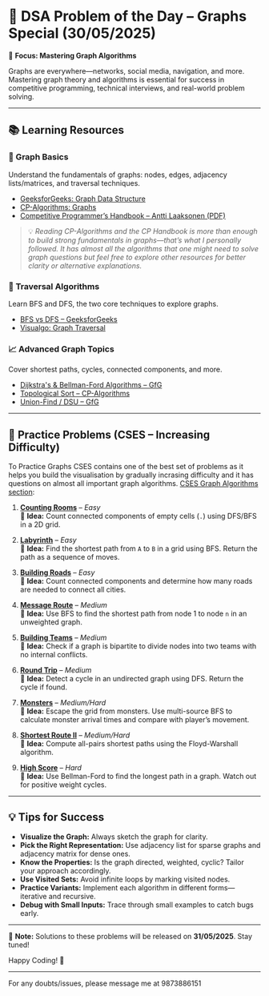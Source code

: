 # 📘 DSA Problem of the Day – Graphs Special (30/05/2025)
🔗 **Focus: Mastering Graph Algorithms**

Graphs are everywhere—networks, social media, navigation, and more. Mastering graph theory and algorithms is essential for success in competitive programming, technical interviews, and real-world problem solving.

---

## 📚 Learning Resources

### 📌 Graph Basics
Understand the fundamentals of graphs: nodes, edges, adjacency lists/matrices, and traversal techniques.

- [GeeksforGeeks: Graph Data Structure](https://www.geeksforgeeks.org/graph-data-structure-and-algorithms/)
- [CP-Algorithms: Graphs](https://cp-algorithms.com/graph/)
- [Competitive Programmer’s Handbook – Antti Laaksonen (PDF)](https://cses.fi/book/book.pdf)

> 💡 *Reading CP-Algorithms and the CP Handbook is more than enough to build strong fundamentals in graphs—that’s what I personally followed. It has almost all the algorithms that one might need to solve graph questions but feel free to explore other resources for better clarity or alternative explanations.*

### 🔄 Traversal Algorithms
Learn BFS and DFS, the two core techniques to explore graphs.

- [BFS vs DFS – GeeksforGeeks](https://www.geeksforgeeks.org/breadth-first-search-or-bfs-for-a-graph/)
- [Visualgo: Graph Traversal](https://visualgo.net/en/dfsbfs)

### 📈 Advanced Graph Topics
Cover shortest paths, cycles, connected components, and more.

- [Dijkstra's & Bellman-Ford Algorithms – GfG](https://www.geeksforgeeks.org/shortest-path-algorithms/)
- [Topological Sort – CP-Algorithms](https://cp-algorithms.com/graph/topological-sort.html)
- [Union-Find / DSU – GfG](https://www.geeksforgeeks.org/union-find/)

---

## 🧩 Practice Problems (CSES – Increasing Difficulty)

To Practice Graphs CSES contains one of the best set of problems as it helps you build the visualisation by gradually incrasing difficulty and it has questions on almost all important graph algorithms. [CSES Graph Algorithms section](https://cses.fi/problemset/list/graph/):

1. **[Counting Rooms](https://cses.fi/problemset/task/1192/)** – *Easy*  
   🧠 **Idea:** Count connected components of empty cells (`.`) using DFS/BFS in a 2D grid.

2. **[Labyrinth](https://cses.fi/problemset/task/1193/)** – *Easy*  
   🧠 **Idea:** Find the shortest path from `A` to `B` in a grid using BFS. Return the path as a sequence of moves.

3. **[Building Roads](https://cses.fi/problemset/task/1666/)** – *Easy*  
   🧠 **Idea:** Count connected components and determine how many roads are needed to connect all cities.

4. **[Message Route](https://cses.fi/problemset/task/1667/)** – *Medium*  
   🧠 **Idea:** Use BFS to find the shortest path from node 1 to node `n` in an unweighted graph.

5. **[Building Teams](https://cses.fi/problemset/task/1668/)** – *Medium*  
   🧠 **Idea:** Check if a graph is bipartite to divide nodes into two teams with no internal conflicts.

6. **[Round Trip](https://cses.fi/problemset/task/1669/)** – *Medium*  
   🧠 **Idea:** Detect a cycle in an undirected graph using DFS. Return the cycle if found.

7. **[Monsters](https://cses.fi/problemset/task/1694/)** – *Medium/Hard*  
   🧠 **Idea:** Escape the grid from monsters. Use multi-source BFS to calculate monster arrival times and compare with player’s movement.

8. **[Shortest Route II](https://cses.fi/problemset/task/1672/)** – *Medium/Hard*  
   🧠 **Idea:** Compute all-pairs shortest paths using the Floyd-Warshall algorithm.

9. **[High Score](https://cses.fi/problemset/task/1673/)** – *Hard*  
   🧠 **Idea:** Use Bellman-Ford to find the longest path in a graph. Watch out for positive weight cycles.

---

## 💡 Tips for Success

- **Visualize the Graph:** Always sketch the graph for clarity.
- **Pick the Right Representation:** Use adjacency list for sparse graphs and adjacency matrix for dense ones.
- **Know the Properties:** Is the graph directed, weighted, cyclic? Tailor your approach accordingly.
- **Use Visited Sets:** Avoid infinite loops by marking visited nodes.
- **Practice Variants:** Implement each algorithm in different forms—iterative and recursive.
- **Debug with Small Inputs:** Trace through small examples to catch bugs early.

---

📢 **Note:** Solutions to these problems will be released on **31/05/2025**. Stay tuned!


Happy Coding! 🚀

---

For any doubts/issues, please message me at 9873886151

